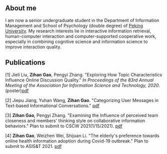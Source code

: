 ## About me


I am now a senior undergraduate student in the Department of Information Management and School of Psychology (double degree) of [Peking University](https://english.pku.edu.cn/). My research interests lie in interactive information retrieval, human-computer interaction and computer-supported cooperative work, especially in combining cognitive science and information science to improve interaction quality. 


## Publications
[1]	Jieli Liu, **Zihan Gao**, Pengyi Zhang. "Exploring How Topic Characteristics Influence Online Discussion Quality." _In Proceedings of the 83rd Annual Meeting of the Association for Information Science and Technology, 2020_.(poster)[pdf](zihanngao.github.io/publications/poster_1.pdf)

[2] Jiepu Jiang, Yuhan Wang, **Zihan Gao**. "Categorizing User Messages in Text-based Informational Conversations." [pdf](zihanngao.github.io/publications/fullpaper_3.pdf)

[3] **Zihan Gao**, Pengyi Zhang. "Examining the Influence of perceived team closeness and members' thinking style on collaborative information behaviors." Plan to submit to CSCW 2021(1/15/2021). [pdf](zihanngao.github.io/publications/fullpaper_1.pdf)

[4] **Zihan Gao**, Weizhen Wei, Shijuan Li. "The elderly's preference towards online health information adoption during Covid-19 outbreak." Plan to submit to ASIS&T 2021. [pdf](zihanngao.github.io/publications/fullpaper_2.pdf) 


